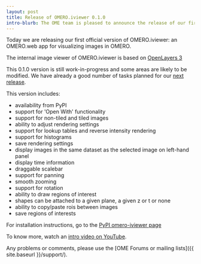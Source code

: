 ```yaml
---
layout: post
title: Release of OMERO.iviewer 0.1.0
intro-blurb: The OME team is pleased to announce the release of our first official version of OMERO.iviewer
---
```

Today we are releasing our first official version of OMERO.iviewer: an
OMERO.web app for visualizing images in OMERO.

The internal image viewer of OMERO.iviewer is based on
[OpenLayers 3](https://openlayers.org/)

This 0.1.0 version is still work-in-progress and some areas are likely to be
modified. We have already a good number of tasks planned for our
[next release](https://trello.com/b/XaVmqzqi/iviewer-0-2).

This version includes:

-  availability from PyPI
-  support for 'Open With' functionality
-  support for non-tiled and tiled images
-  ability to adjust rendering settings
-  support for lookup tables and reverse intensity rendering
-  support for histograms
-  save rendering settings
-  display images in the same dataset as the selected image on left-hand panel
-  display time information
-  draggable scalebar
-  support for panning
-  smooth zooming
-  support for rotation
-  ability to draw regions of interest
-  shapes can be attached to a given plane, a given z or t or none
-  ability to copy/paste rois between images
-  save regions of interests

For installation instructions, go to the
[PyPI omero-iviewer page](https://pypi.python.org/pypi/omero-iviewer/)

To know more, watch an [intro video on YouTube](https://youtu.be/FQD540TTwFg).

Any problems or comments, please use the [OME Forums or mailing lists]({{ site.baseurl }}/support/).

